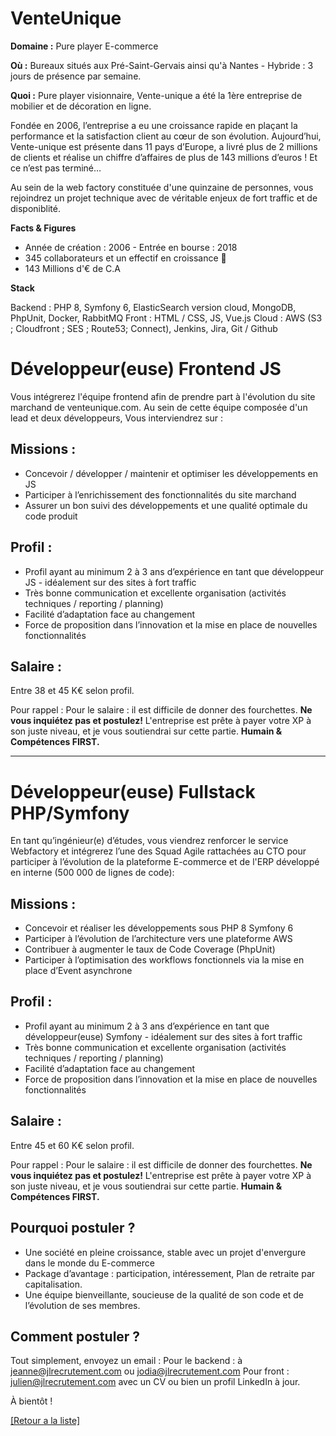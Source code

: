 # VenteUnique

**Domaine :** Pure player E-commerce 

**Où :** Bureaux situés aux Pré-Saint-Gervais ainsi qu'à Nantes - Hybride : 3 jours de présence par semaine. 

**Quoi :** 
Pure player visionnaire, Vente-unique a été la 1ère entreprise de mobilier et de décoration en ligne. 

Fondée en 2006, l’entreprise a eu une croissance rapide en plaçant la performance et la satisfaction client au cœur de son évolution. Aujourd’hui, Vente-unique est présente dans 11 pays d’Europe, a livré plus de 2 millions de clients et réalise un chiffre d’affaires de plus de 143 millions d’euros ! Et ce n’est pas terminé…

Au sein de la web factory constituée d'une quinzaine de personnes, vous rejoindrez un projet technique avec de véritable enjeux de fort traffic et de disponiblité. 


**Facts & Figures**

* Année de création : 2006 - Entrée en bourse : 2018 
* 345 collaborateurs et un effectif en croissance 🚀
* 143 Millions d'€ de C.A 


**Stack**

Backend : PHP 8, Symfony 6, ElasticSearch version cloud, MongoDB, PhpUnit, Docker, RabbitMQ
Front : HTML / CSS, JS, Vue.js
Cloud : AWS (S3 ; Cloudfront ; SES ; Route53; Connect), Jenkins, Jira, Git / Github


# Développeur(euse) Frontend JS 

Vous intégrerez l'équipe frontend afin de prendre part à l'évolution du site marchand de venteunique.com. Au sein de cette équipe composée d'un lead et deux développeurs, Vous interviendrez sur : 

## Missions :
- Concevoir / développer / maintenir et optimiser les développements en JS
- Participer à l’enrichissement des fonctionnalités du site marchand 
- Assurer un bon suivi des développements et une qualité optimale du code produit

## Profil : 
- Profil ayant au minimum 2 à 3 ans d’expérience en tant que développeur JS - idéalement sur des sites à fort traffic
- Très bonne communication et excellente organisation (activités techniques / reporting / planning)
- Facilité d’adaptation face au changement
- Force de proposition dans l’innovation et la mise en place de nouvelles fonctionnalités

## Salaire :

Entre 38 et 45 K€ selon profil. 

Pour rappel : Pour le salaire : il est difficile de donner des fourchettes. **Ne vous inquiétez pas et postulez!** L'entreprise est prête à payer votre XP à son juste niveau, et je vous soutiendrai sur cette partie. **Humain & Compétences FIRST.**

--------------

# Développeur(euse) Fullstack PHP/Symfony 

En tant qu’ingénieur(e) d’études, vous viendrez renforcer le service Webfactory et intégrerez l’une des Squad Agile rattachées au CTO pour participer à l’évolution de la plateforme E-commerce et de l'ERP développé en interne (500 000 de lignes de code): 

## Missions :
- Concevoir et réaliser les développements sous PHP 8 Symfony 6
- Participer à l’évolution de l’architecture vers une plateforme AWS 
- Contribuer à augmenter le taux de Code Coverage (PhpUnit)
- Participer à l’optimisation des workflows fonctionnels via la mise en place d’Event asynchrone

## Profil : 
- Profil ayant au minimum 2 à 3 ans d’expérience en tant que développeur(euse) Symfony - idéalement sur des sites à fort traffic
- Très bonne communication et excellente organisation (activités techniques / reporting / planning)
- Facilité d’adaptation face au changement
- Force de proposition dans l’innovation et la mise en place de nouvelles fonctionnalités

## Salaire :

Entre 45 et 60 K€ selon profil. 

Pour rappel : Pour le salaire : il est difficile de donner des fourchettes. **Ne vous inquiétez pas et postulez!** L'entreprise est prête à payer votre XP à son juste niveau, et je vous soutiendrai sur cette partie. **Humain & Compétences FIRST.**

## Pourquoi postuler ?

* Une société en pleine croissance, stable avec un projet d'envergure dans le monde du E-commerce
* Package d’avantage : participation, intéressement, Plan de retraite par capitalisation.
* Une équipe bienveillante, soucieuse de la qualité de son code et de l’évolution de ses membres.

## Comment postuler ?

Tout simplement, envoyez un email : 
Pour le backend : à jeanne@jlrecrutement.com ou jodia@jlrecrutement.com
Pour front : julien@jlrecrutement.com
avec un CV ou bien un profil LinkedIn à jour.

À bientôt !

<a href="https://github.com/jlondiche/job-board-php/blob/master/README.md">[Retour a la liste]</a> 